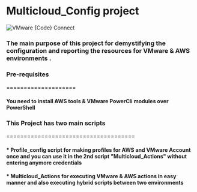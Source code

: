 # Multicloud_Config project

![VMware {Code} Connect](https://pbs.twimg.com/media/Ec0Ww3MXgAApbg-?format=jpg&name=large)


### The main purpose of this project for demystifying the configuration and reporting the resources for VMware & AWS environments .


### Pre-requisites
====================

####    **You need to install AWS tools & VMware PowerCli modules over PowerShell**


### This Project has two main scripts
=====================================

#### * **Profile_config script for making profiles for AWS and VMware Account once and you can use it in the 2nd script "Multicloud_Actions" without entering anymore credentials**

#### * **Multicloud_Actions for executing VMware & AWS actions in easy manner and also executing hybrid scripts between two environments**
